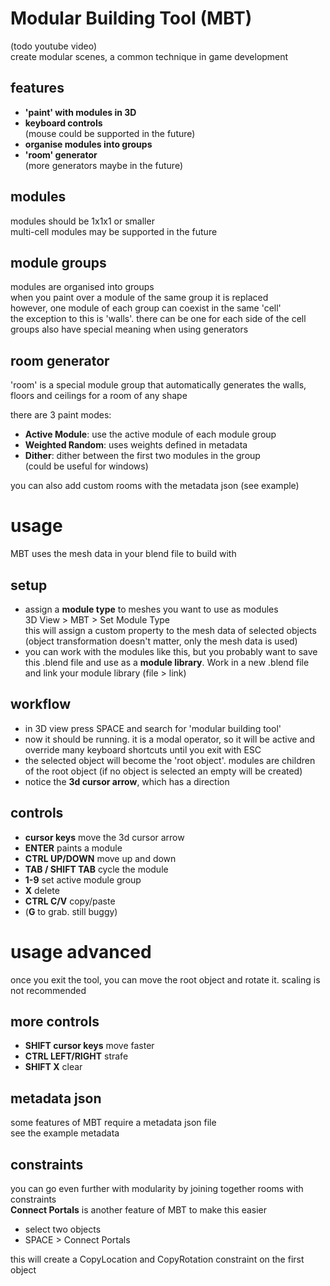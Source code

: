 # Modular Building Tool (MBT)
(todo youtube video)  
create modular scenes, a common technique in game development
## features
* __'paint' with modules in 3D__
* __keyboard controls__  
(mouse could be supported in the future) 
* __organise modules into groups__
* __'room' generator__  
(more generators maybe in the future)
## modules
modules should be 1x1x1 or smaller  
multi-cell modules may be supported in the future
## module groups
modules are organised into groups  
when you paint over a module of the same group it is replaced  
however, one module of each group can coexist in the same 'cell'  
the exception to this is 'walls'. there can be one for each side of the cell  
groups also have special meaning when using generators
## room generator
'room' is a special module group that automatically generates the walls, floors and ceilings for a room of any shape  

there are 3 paint modes:
* __Active Module__: use the active module of each module group
* __Weighted Random__: uses weights defined in metadata
* __Dither__: dither between the first two modules in the group  
(could be useful for windows) 

you can also add custom rooms with the metadata json (see example)
# usage
MBT uses the mesh data in your blend file to build with    
## setup
* assign a __module type__ to meshes you want to use as modules  
3D View > MBT > Set Module Type  
this will assign a custom property to the mesh data of selected objects  
(object transformation doesn't matter, only the mesh data is used)
* you can work with the modules like this, but you probably want to save this .blend file and use as a __module library__.
Work in a new .blend file and link your module library (file > link)
## workflow
* in 3D view press SPACE and search for 'modular building tool'
* now it should be running. it is a modal operator, so it will be active and override many keyboard shortcuts until you exit with ESC
* the selected object will become the 'root object'. modules are children of the root object
(if no object is selected an empty will be created)
* notice the __3d cursor arrow__, which has a direction
## controls
* __cursor keys__ move the 3d cursor arrow
* __ENTER__ paints a module
* __CTRL UP/DOWN__ move up and down
* __TAB / SHIFT TAB__ cycle the module
* __1-9__ set active module group
* __X__ delete
* __CTRL C/V__ copy/paste
* (__G__ to grab. still buggy)
# usage advanced
once you exit the tool, you can move the root object and rotate it. scaling is not recommended
## more controls
* __SHIFT cursor keys__ move faster
* __CTRL LEFT/RIGHT__ strafe
* __SHIFT X__ clear
## metadata json
some features of MBT require a metadata json file  
see the example metadata  
## constraints
you can go even further with modularity by joining together rooms with constraints    
__Connect Portals__ is another feature of MBT to make this easier  
* select two objects
* SPACE > Connect Portals

this will create a CopyLocation and CopyRotation constraint on the first object
